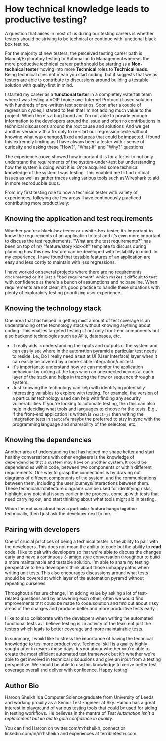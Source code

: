 # How technical knowledge leads to productive testing?

A question that arises in most of us during our testing careers is whether testers should be striving to be technical or continue with functional black-box testing.

For the majority of new testers, the perceived testing career path is Manual/Exploratory testing to Automation to Management whereas the more productive technical career path should be starting as a **Non-technical tester** moving into more **Technical** roles to **Technical leads**.  Being technical does not mean you start coding, but it suggests that we as testers are able to contribute to discussions around building a testable solution with quality-first in mind.

I started my career as a **functional tester** in a completely waterfall team where I was testing a VOIP (Voice over Internet Protocol) based solution with hundreds of pre-written test scenarios.  Soon after a couple of regression cycles, I started to feel that I'm not adding much value to the project.  When there's a bug found and I'm not able to provide enough information to the developers around the issue and often no contributions in technical discussions around the root cause and solutions.  And we get another version with a fix only to re-start our regression cycle without knowing what was changed/fixed and areas that could be impacted.  I found this extremely limiting as I have always been a tester with a sense of curiosity and asking these "How?", "What-if" and "Why?" questions.

The experience above showed how important it is for a tester to not only understand the requirements of the system-under-test but understanding how the system is doing what it is.  Once acquired some technical knowledge of the system I was testing.  This enabled me to find critical issues as well as gather traces using various tools such as Wireshark to aid in more reproducible bugs.

From my first testing role to now a technical tester with variety of experiences, following are few areas I have continuously practiced contributing more productively:

## Knowing the application and test requirements

Whether you're a black-box tester or a white-box tester, it's important to know the requirements of an application to test and it’s even more important to discuss the test requirements.  "What are the test requirements?" has been on top of my "feature/story kick-off" template to discuss during planning how this new feature can be developed with testability in mind.  In my experience, I have found that testable features of an application are easy and less costly to maintain with less regressions.

I have worked on several projects where there are no requirements documented or it's just a "bad requirement" which makes it difficult to test with confidence as there's a bunch of assumptions and no baseline.  When requirements are not clear, it’s good practice to handle these situations with plenty of exploratory testing prioritizing user experience.

## Knowing the technology stack

One area that has helped in getting most amount of test coverage is an understanding of the technology stack without knowing anything about coding.  This enables targeted testing of not only front-end components but also backend technologies such as APIs, databases, etc.

- It really aids in understanding the inputs and outputs of the system and can easily see where in the automation pyramid a particular test needs to reside.  I.e., Do I really need a test at UI (User Interface) layer when it can easily be covered by a more stable integration/unit test.
- It's important to understand how we can monitor the application behaviour by looking at the logs when an unexpected occurs at each layer of the stack and helps in tracing the flow or sequence through a system.
- Just knowing the technology can help with identifying potentially interesting variables to explore with testing.  For example, the version of a particular technology used can help with finding any security vulnerabilities.  If you're looking to automate testing, then this can also help in deciding what tools and languages to choose for the tests. E.g., If the front-end application is written is `react-js` then writing the integration tests in `testcafe` maybe the preferred to stay in sync with the programming language and shareability of the selectors, etc.

## Knowing the dependencies

Another area of understanding that has helped me shape better and start healthy conversations with other engineers is the knowledge of dependencies that a system may have on another system.  It could be dependencies within code, between two components or within different requirements.  One way to grasp the connections is by drawing out diagrams of different components of the system, and the communications between them, including the user journeys/interactions between them.  These technical/architecture diagrams can be used for identifying risks, highlight any potential issues earlier in the process, come up with tests that need carrying out, and start thinking about what tools might aid in testing.

When I'm not sure about how a particular feature hangs together technically, then I just ask the developer next to me.

## Pairing with developers

One of crucial practices of being a technical tester is the ability to pair with the developers.  This does not mean the ability to code but the ability to **read** code.  I like to pair with developers so that we're able to discuss the changes early and have a continuous 3-amigo style conversation throughout to build a more maintainable and testable solution.  I'm able to share my testing perspective to help developers think about those unhappy paths when writing unit tests.  This also encourages discussions around what tests should be covered at which layer of the automation pyramid without repeating ourselves.

Throughout a feature change, I'm adding value by asking a lot of test-related questions and by answering each other, often we would find improvements that could be made to code/solution and find out about risky areas of the changes and produce better and more productive tests early.

I like to also collaborate with the developers when writing the automated functional tests as I believe testing is an activity of the team not just the testers which leads to better coverage and more maintainable tests.

In summary, I would like to stress the importance of having the technical knowledge to test more productively.  Technical skill is a quality highly sought after in testers these days, it's not about whether you're able to create the most efficient automated test framework but it's whether we're able to get involved in technical discussions and give an input from a testing perspective.  We should be able to use this knowledge to derive better test coverage overall and deliver with confidence. Happy testing!

## Author Bio

Haroon Sheikh is a Computer Science graduate from University of Leeds and working proudly as a Senior Test Engineer at Sky. Haroon has a great interest in playground of various testing tools that could be used for aiding in testing workflows.  He believes in the mantra of *Test Automation isn’t a replacement but an aid to gain confidence in quality*.

You can find Haroon on twitter.com/mrhsheikh, connect on linkedin.com/in/mrhsheikh and experiences at terribletester.com.

